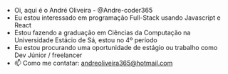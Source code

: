 - Oi, aqui é o André Oliveira - @Andre-coder365
- Eu estou interessado em programação Full-Stack usando Javascript e React
- Estou fazendo a graduação em Ciências da Computação na Universidade Estácio de Sá, estou no 4º período
- Eu estou procurando uma oportunidade de estágio ou trabalho como Dev Júnior / freelancer
- 📫 Como me contatar: andreoliveira365@hotmail.com

<!---
Andre-coder365/Andre-coder365 is a ✨ special ✨ repository because its `README.md` (this file) appears on your GitHub profile.
You can click the Preview link to take a look at your changes.
--->
